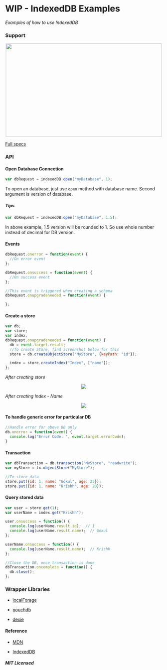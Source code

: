 # WIP - IndexedDB Examples

*Examples of how to use IndexedDB*

### Support

<p align="center"><img width="500px" height="300px" src="https://raw.githubusercontent.com/gokulkrishh/IndexedDB/master/indexeddb.png"></p>

[Full specs](https://www.w3.org/TR/IndexedDB/)

### API


#### Open Database Connection

```js
var dbRequest = indexedDB.open("myDatabase", 1);
```

To open an database, just use ```open``` method with database name. Second argument is version of database.

##### Tips

```js
var dbRequest = indexedDB.open("myDatabase", 1.5);
```

In above example, 1.5 version will be rounded to 1. So use whole number instead of decimal for DB version.

#### Events

```js
dbRequest.onerror = function(event) {
  //On error event
};
```

```js
dbRequest.onsuccess = function(event) {
  //On success event
};
```

```js
//This event is triggered when creating a schema
dbRequest.onupgradeneeded = function(event) {

};
```

#### Create a store

```js
var db;
var store;
var index;
dbRequest.onupgradeneeded = function(event) {
  db = event.target.result;
  //To create Store, find screenshot below for this
  store = db.createObjectStore("MyStore", {keyPath: "id"});

  index = store.createIndex("Index", ["name"]);
};
```

*After creating store*
<p align="center"><img src="https://raw.githubusercontent.com/gokulkrishh/IndexedDB/master/Object-Store.png" style="max-width: 100%"/></p>

*After creating Index - Name*
<p align="center"><img src="https://raw.githubusercontent.com/gokulkrishh/IndexedDB/master/Name-Index.png" style="max-width: 100%"/></p>

#### To handle generic error for particular DB

```js
//Handle error for above DB only
db.onerror = function(event) {
  console.log("Error Code: ", event.target.errorCode);
}
```

#### Transaction

```js
var dbTransaction = db.transaction("MyStore", "readwrite");
var myStore = tx.objectStore("MyStore");

//To store data
store.put({id: 1, name: "Gokul", age: 25});
store.put({id: 1, name: "Krishh", age: 20});
```

#### Query stored data

```js
var user = store.get(1);
var userName = index.get("Krishh");

user.onsuccess = function() {
  console.log(userName.result.id);  // 1
  console.log(userName.result.name);  // Gokul
};

userName.onsuccess = function() {
  console.log(userName.result.name);  // Krishh
};

//Close the DB, once transaction is done
dbTransaction.oncomplete = function() {
  db.close();
};
```

### Wrapper Libraries

- [localForage](https://localforage.github.io/localForage/)

- [pouchdb](https://pouchdb.com/)

- [dexie](http://dexie.org/)

#### Reference

- [MDN](https://developer.mozilla.org/en-US/docs/Web/API/IndexedDB_API/Using_IndexedDB)

- [IndexedDB](https://gist.github.com/BigstickCarpet/a0d6389a5d0e3a24814b)



##### MIT Licensed

